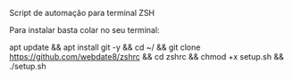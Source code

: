 Script de automação para terminal ZSH

Para instalar basta colar no seu terminal:

apt update && apt install git -y && cd ~/ && git clone https://github.com/webdate8/zshrc && cd zshrc && chmod +x setup.sh && ./setup.sh
